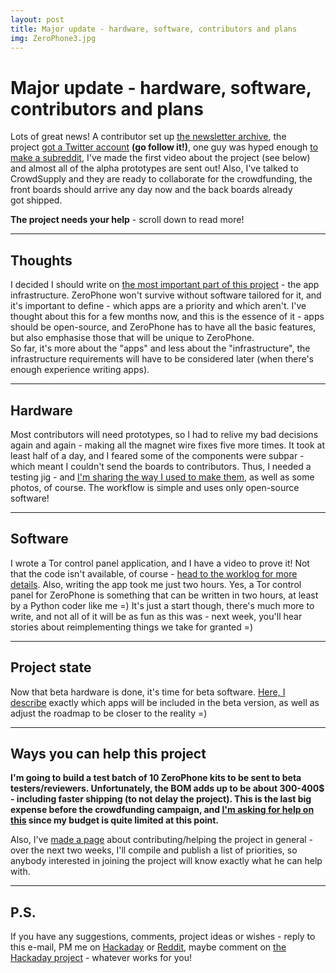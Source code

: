 ```yaml
---
layout: post
title: Major update - hardware, software, contributors and plans
img: ZeroPhone3.jpg
---
```


# Major update - hardware, software, contributors and plans

Lots of great news! A contributor set up [the newsletter archive](http://zerophone.github.io/newsletter), the project [got a Twitter account](https://twitter.com/@ZeroPhoneOSHW) **(go follow it!)**, one guy was hyped enough [to make a subreddit](https://www.reddit.com/r/ZeroPhone/), I've made the first video about the project (see below) and almost all of the alpha prototypes are sent out! Also, I've talked to CrowdSupply and they are ready to collaborate for the crowdfunding, the front boards should arrive any day now and the back boards already got shipped.  

**The project needs your help** - scroll down to read more!  

---

## Thoughts

I decided I should write on [the most important part of this project](https://hackaday.io/project/19035/log/53042) - the app infrastructure. ZeroPhone won't survive without software tailored for it, and it's important to define - which apps are a priority and which aren't. I've thought about this for a few months now, and this is the essence of it - apps should be open-source, and ZeroPhone has to have all the basic features, but also emphasise those that will be unique to ZeroPhone.  
So far, it's more about the "apps" and less about the "infrastructure", the infrastructure requirements will have to be considered later (when there's enough experience writing apps).  

---

## Hardware

Most contributors will need prototypes, so I had to relive my bad decisions again and again - making all the magnet wire fixes five more times. It took at least half of a day, and I feared some of the components were subpar - which meant I couldn't send the boards to contributors. Thus, I needed a testing jig - and [I'm sharing the way I used to make them](https://hackaday.io/project/19035/log/53016), as well as some photos, of course. The workflow is simple and uses only open-source software!   

---

## Software

I wrote a Tor control panel application, and I have a video to prove it! Not that the code isn't available, of course - [head to the worklog for more details](https://hackaday.io/project/19035/log/53012). Also, writing the app took me just two hours. Yes, a Tor control panel for ZeroPhone is something that can be written in two hours, at least by a Python coder like me =) It's just a start though, there's much more to write, and not all of it will be as fun as this was - next week, you'll hear stories about reimplementing things we take for granted =)

---

## Project state

Now that beta hardware is done, it's time for beta software. [Here, I describe](https://hackaday.io/project/19035/log/52696) exactly which apps will be included in the beta version, as well as adjust the roadmap to be closer to the reality =) 

---

## Ways you can help this project

**I'm going to build a test batch of 10 ZeroPhone kits to be sent to beta testers/reviewers. Unfortunately, the BOM adds up to be about 300-400$ - including faster shipping (to not delay the project). This is the last big expense before the crowdfunding campaign, and [I'm asking for help on this](https://www.paypal.me/ZeroPhone) since my budget is quite limited at this point.**  

Also, I've [made a page](https://zerophone.github.io/newsletter/help/) about contributing/helping the project in general - over the next two weeks, I'll compile and publish a list of priorities, so anybody interested in joining the project will know exactly what he can help with.

---

## P.S.

If you have any suggestions, comments, project ideas or wishes - reply to this e-mail, PM me on [Hackaday](https://hackaday.io/CRImier) or [Reddit](https://www.reddit.com/user/CRImier), maybe comment on [the Hackaday project](https://hackaday.io/project/19035) - whatever works for you!

